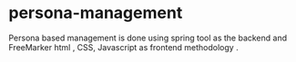 # persona-management
Persona based management is done using spring tool as the backend and FreeMarker html , CSS, Javascript as frontend  methodology .
